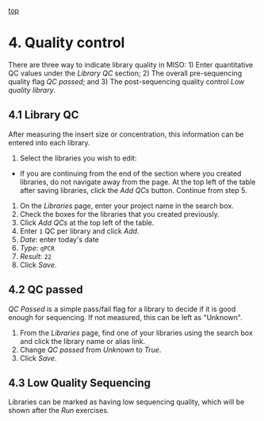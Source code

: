 <a name="libraries-qc" href="#" id="toplink">top</a>

# 4. Quality control
There are three way to indicate library quality in MISO: 1)
Enter quantitative QC values under the _Library QC_ section; 2) The overall 
pre-sequencing quality flag _QC passed_; and 3) The post-sequencing quality
control _Low quality library_.

## 4.1 Library QC
After measuring the insert size or concentration, this information can be
entered into each library.

1. Select the libraries you wish to edit:
  * If you are continuing from the end of the section where you created libraries, do not 
    navigate away from the page. At the top left of the table after saving libraries,
    click the _Add QCs_ button. Continue from step 5.
1. On the _Libraries_ page, enter your project name in the search box.
1. Check the boxes for the libraries that you created previously.
1. Click _Add QCs_ at the top left of the table.
1. Enter `1` QC per library and click _Add_.
1. _Date_: enter today's date
1. _Type_: `qPCR`
1. _Result_: `22`
1. Click _Save_.


## 4.2 QC passed
_QC Passed_ is a simple pass/fail flag for a library to decide if it is good
enough for sequencing. If not measured, this can be left as "Unknown".

1. From the _Libraries_ page, find one of your libraries using the search 
box and click the library name or alias link.
1. Change _QC passed_ from _Unknown_ to _True_.
1. Click _Save_.

## 4.3 Low Quality Sequencing
Libraries can be marked as having low sequencing quality, which will be shown
after the _Run_ exercises.

